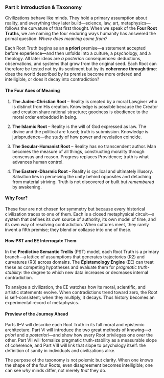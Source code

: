 ### Part I: Introduction & Taxonomy

Civilizations behave like minds.  They hold a primary assumption about reality, and everything they later build—science, law, art, metaphysics—follows the curvature of that first thought.  When we speak of the **Four Root Truths**, we are naming the four enduring ways humanity has answered the primal question: *Where does meaning come from?*

Each Root Truth begins as an **a priori** premise—a statement accepted before experience—and then unfolds into a culture, a psychology, and a theology.  All later ideas are *a posteriori* consequences: deductions, observations, and systems that grow from the original seed.  Each Root can therefore be tested not by its sentiment but by its **coherence through time**: does the world described by its premise become more ordered and intelligible, or does it decay into contradiction?

#### The Four Axes of Meaning

1. **The Judeo‑Christian Root** – Reality is created by a moral Lawgiver who is distinct from His creation.  Knowledge is possible because the Creator and creation share rational structure; goodness is obedience to the moral order embedded in being.

2. **The Islamic Root** – Reality is the will of God expressed as law.  The divine and the political are fused; truth is submission.  Knowledge is jurisprudence—the study of how power and revelation coincide.

3. **The Secular‑Humanist Root** – Reality has no transcendent author.  Man becomes the measure of all things, constructing morality through consensus and reason.  Progress replaces Providence; truth is what advances human control.

4. **The Eastern‑Dharmic Root** – Reality is cyclical and ultimately illusory.  Salvation lies in perceiving the unity behind opposites and detaching from material striving.  Truth is not discovered or built but *remembered* by awakening.

#### Why Four?

These four are not chosen for symmetry but because every historical civilization traces to one of them.  Each is a closed metaphysical circuit—a system that defines its own source of authority, its own model of time, and its own way of resolving contradiction.  When cultures meet, they rarely invent a fifth premise; they blend or collapse into one of these.

#### How PST and EE Interrogate Them

In the **Predictive Semantic Trellis** (PST) model, each Root Truth is a primary branch—a lattice of assumptions that generates trajectories (R2) and curvatures (R3) across domains.  The **Epistemology Engine** (EE) can treat these as competing hypotheses and evaluate them for *pragmatic truth-stability*: the degree to which new data increases or decreases internal contradiction.

To analyze a civilization, the EE watches how its moral, scientific, and artistic statements evolve.  When contradictions trend toward zero, the Root is self-consistent; when they multiply, it decays.  Thus history becomes an experimental record of metaphysics.

#### Preview of the Journey Ahead

Parts II–V will describe each Root Truth in its full moral and epistemic architecture.  Part VI will introduce the two great methods of knowing—*a priori* and *a posteriori*—and show how every Root privileges one over the other.  Part VII will formalize pragmatic truth-stability as a measurable slope of coherence, and Part VIII will link that slope to psychology itself: the definition of sanity in individuals and civilizations alike.

The purpose of the taxonomy is not polemic but clarity.  When one knows the shape of the four Roots, even disagreement becomes intelligible; one can see *why* minds differ, not merely *that* they do.
